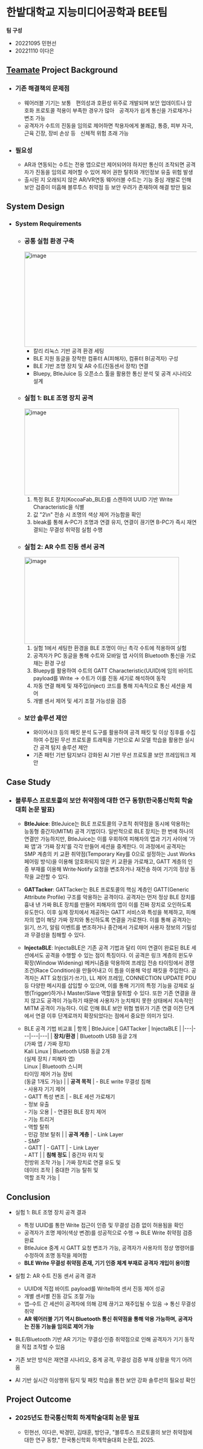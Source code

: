 # 한밭대학교 지능미디어공학과 BEE팀

**팀 구성**
- 20221095 민현선 
- 20221110 이다은

## <u>Teamate</u> Project Background
- ### 기존 해결책의 문제점
  - 웨어러블 기기는 보통ﾠ편의성과 호환성 위주로 개발되며 보안 업데이트나 암호화 프로토콜 적용이 부족한 경우가 많아ﾠ공격자가 쉽게 통신을 가로채거나 변조 가능
  - 공격자가 수트의 진동을 임의로 제어하면 착용자에게 불쾌감, 통증, 피부 자극, 근육 긴장, 장비 손상 등ﾠ신체적 위험 초래 가능
- ### 필요성 
  - AR과 연동되는 수트는 전용 앱으로만 제어되어야 하지만 통신이 조작되면 공격자가 진동을 임의로 제어할 수 있어 제어 권한 탈취와 개인정보 유출 위험 발생
  - 출시된 지 오래되지 않은 AR/VR연동 웨어러블 수트는 기능 중심 개발로 인해 보안 검증이 미흡해 블루투스 취약점 등 보안 우려가 존재하여 해결 방안 필요
  
## System Design
- ### System Requirements
  + ### 공통 실험 환경 구축
    <img width="516" height="252" alt="image" src="https://github.com/user-attachments/assets/6f83e3a5-d1bb-438d-b3a3-b5c1f973edcd" />    

    + 칼리 리눅스 기반 공격 환경 세팅    
    + BLE 지원 동글을 장착한 컴퓨터 A(피해자), 컴퓨터 B(공격자) 구성    
    + BLE 기반 조명 장치 및 AR 수트(진동센서 장착) 연결    
    + Bluepy, BtleJuice 등 오픈소스 툴을 활용한 통신 분석 및 공격 시나리오 설계    

  + ### 실험 1: BLE 조명 장치 공격
    <img width="409" height="230" alt="image" src="https://github.com/user-attachments/assets/67cd45d0-8f7d-493a-8ac9-ca3f80eda263" />    

    1) 특정 BLE 장치(KocoaFab_BLE)를 스캔하여 UUID 기반 Write Characteristic을 식별    
    2) 값 "2\n" 전송 시 조명의 색상 제어 가능함을 확인    
    3) bleak를 통해 A-PC가 조명과 연결 유지, 연결이 끊기면 B-PC가 즉시 재연결되는 무결성 취약점 실험 수행    

  + ### 실험 2: AR 수트 진동 센서 공격
    <img width="409" height="230" alt="image" src="https://github.com/user-attachments/assets/75c2afff-5150-4e20-b9fa-af7fa3925012" />

    1) 실험 1에서 세팅한 환경을 BLE 조명이 아닌 촉각 수트에 적용하여 실험
    2) 공격자가 PC 동글을 통해 수트와 모바일 앱 사이의 Bluetooth 통신을 가로채는 환경 구성
    3) Bluepy를 활용하여 수트의 GATT Characteristic(UUID)에 임의 바이트 payload를 Write → 수트가 이를 진동 세기로 해석하여 동작
    4) 자동 연결 해제 및 재주입(inject) 코드를 통해 지속적으로 통신 세션을 제어
    5) 개별 센서 제어 및 세기 조절 가능성을 검증
   
  + ### 보안 솔루션 제안
    
    + 와이어샤크 등의 패킷 분석 도구를 활용하여 공격 패킷 및 이상 징후를 수집하여 수집된 무선 프로토콜 트래픽을 기반으로 AI 모델 학습을 활용한 실시간 공격 탐지 솔루션 제안
    + 기존 패턴 기반 탐지보다 강화된 AI 기반 무선 프로토콜 보안 프레임워크 제안

    
## Case Study
- ### 블루투스 프로토콜의 보안 취약점에 대한 연구 동향(한국통신학회 학술 대회 논문 발표)
  + **BtleJuice**: BtleJuice는 BLE 프로토콜의 구조적 취약점을 동시에 악용하는 능동형 중간자(MITM) 공격 기법이다. 일반적으로 BLE 장치는 한 번에 하나의 연결만 가능하지만, BtleJuice는 이를 우회하여 피해자의 앱과 기기 사이에 ‘가짜 앱’과 ‘가짜 장치’를 각각 만들어 세션을 중계한다. 이 과정에서 공격자는 SMP 계층의 키 교환 취약점(Temporary Key를 0으로 설정하는 Just Works 페어링 방식)을 이용해 암호화되지 않은 키 교환을 가로채고, GATT 계층의 인증 부재를 이용해 Write·Notify 요청을 변조하거나 재전송 하여 기기의 정상 동작을 교란할 수 있다.
    
  + **GATTacker**: GATTacker는 BLE 프로토콜의 핵심 계층인 GATT(Generic Attribute Profile) 구조를 악용하는 공격이다. 공격자는 먼저 정상 BLE 장치를 흉내 낸 가짜 BLE 장치를 만들어 피해자의 앱이 이를 진짜 장치로 오인하도록 유도한다. 이후 실제 장치에서 제공하는 GATT 서비스와 특성을 복제하고, 피해자의 앱이 해당 가짜 장치와 통신하도록 연결을 가로챈다. 이를 통해 공격자는 읽기, 쓰기, 알림 이벤트를 변조하거나 중간에서 가로채어 사용자 정보의 기밀성과 무결성을 침해할 수 있다.
    
  + **InjectaBLE**: InjectaBLE은 기존 공격 기법과 달리 이미 연결이 완료된 BLE 세션에서도 공격을 수행할 수 있는 점이 특징이다. 이 공격은 링크 계층의 윈도우 확장(Window Widening) 메커니즘을 악용하여 프레임 전송 타이밍에서 경쟁 조건(Race Condition)을 만들어내고 이 틈을 이용해 악성 패킷을 주입한다. 공격자는 ATT 요청(읽기·쓰기), LL 제어 프레임, CONNECTION UPDATE PDU 등 다양한 메시지를 삽입할 수 있으며, 이를 통해 기기의 특정 기능을 강제로 실행(Trigger)하거나 Master/Slave 역할을 탈취할 수 있다. 또한 기존 연결을 끊지 않고도 공격이 가능하기 때문에 사용자가 눈치채지 못한 상태에서 지속적인 MITM 공격이 가능하다. 이로 인해 BLE 보안 위협 범위가 기존 연결 이전 단계에서 연결 이후 단계로까지 확장되었다는 점에서 중요한 의미가 있다.


  + BLE 공격 기법 비교표
    | 항목 | BtleJuice | GATTacker | InjectaBLE |
    |---|---|---|---|
    | **장치/환경** | Bluetooth USB 동글 2개<br>(가짜 앱 / 가짜 장치)<br>Kali Linux | Bluetooth USB 동글 2개<br>(실제 장치 / 피해자 앱)<br>Linux | Bluetooth 스니퍼<br>타이밍 제어 가능 장비<br>(동글 1개도 가능) |
    | **공격 목적** | - BLE write 무결성 침해<br>- 사용자 기기 제어<br>- GATT 특성 변조 | - BLE 세션 가로채기<br>- 정보 유출<br>- 기능 오용 | - 연결된 BLE 장치 제어<br>- 기능 트리거<br>- 역할 탈취<br>- 민감 정보 탈취 |
    | **공격 계층** | - Link Layer<br>- SMP<br>- GATT | - GATT | - Link Layer<br>- ATT |
    | **침해 정도** | 중간자 위치 및<br>전방위 조작 가능 | 가짜 장치로 연결 유도 및<br>데이터 조작 | 중대한 기능 탈취 및<br>역할 조작 가능 |
  
  
## Conclusion
  - 실험 1: BLE 조명 장치 공격 결과
    + 특정 UUID를 통한 Write 접근이 인증 및 무결성 검증 없이 허용됨을 확인
    + 공격자가 조명 제어(색상 변경)를 성공적으로 수행 → BLE Write 취약점 검증 완료
    + BtleJuice 중계 시 GATT 요청 변조가 가능, 공격자가 사용자의 정상 명령어를 수정하여 조명 동작을 제어함
    + **BLE Write 무결성 취약점 존재, 기기 인증 체계 부재로 공격자 개입이 용이함**

  - 실험 2: AR 수트 진동 센서 공격 결과
    + UUID에 직접 바이트 payload를 Write하여 센서 진동 제어 성공
    + 개별 센서별 진동 강도 조절 가능
    + 앱–수트 간 세션이 공격자에 의해 강제 끊기고 재주입될 수 있음 → 통신 무결성 취약
    + **AR 웨어러블 기기 역시 Bluetooth 통신 취약점을 통해 악용 가능하며, 공격자는 진동 기능을 임의로 제어 가능**
  - BLE/Bluetooth 기반 AR 기기는 무결성·인증 취약점으로 인해 공격자가 기기 동작을 직접 조작할 수 있음
  - 기존 보안 방식은 재연결 시나리오, 중계 공격, 무결성 검증 부재 상황을 막기 어려움
  - AI 기반 실시간 이상행위 탐지 및 패킷 학습을 통한 보안 강화 솔루션의 필요성 확인
    
  
## Project Outcome
- ### 2025년도 한국통신학회 하계학술대회 논문 발표
  - 민현선, 이다은, 박경민, 김태훈, 방인규, "블루투스 프로토콜의 보안 취약점에 대한 연구 동향," 한국통신학회 하계학술대회 논문집, 2025.

